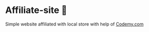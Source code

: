 # Affiliate-site :money_mouth_face:                                                                                                                                
Simple website affiliated with local store
 with help of <a href="http://johnelder.com/">Codemy.com</a>
